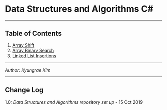 # Data Structures and Algorithms C\#
---

## Table of Contents
1. [Array Shift](https://github.com/jeremymaya/data-structures-and-algorithms-c-/tree/master/challenges/ArrayShift)
2. [Array Binary Search](https://github.com/jeremymaya/data-structures-and-algorithms-c-/tree/master/challenges/SearchBinary)
2. [Linked List Insertions](https://github.com/jeremymaya/data-structures-and-algorithms-c-/tree/master/challenges/LinkedList)

---

*Author: Kyungrae Kim*

---

## Change Log
1.0: *Data Structures and Algorithms repository set up* - 15 Oct 2019
